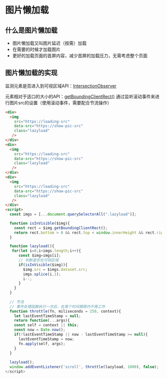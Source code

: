 # 图片懒加载
## 什么是图片懒加载
- 图片懒加载又叫图片延迟（按需）加载
- 在需要的时候才加载图片
- 更好的加载页面的首屏内容，减少首屏的加载压力，无需考虑整个页面

## 图片懒加载的实现
监测元素是否进入到可视区域API：[IntersectionObserver](https://developer.mozilla.org/zh-CN/docs/Web/API/IntersectionObserver)

元素相对于适口的大小的API：[getBoundingClientRect()](https://developer.mozilla.org/zh-CN/docs/Web/API/Element/getBoundingClientRect)
通过监听滚动事件来进行图片src的设置（使用滚动事件，需要配合节流操作）
```html
<div>
  <img
    src="https://loading-src"
    data-src="https://show-pic-src"
    class="lazyload"
   />
</div>
<div>
  <img
    src="https://loading-src"
    data-src="https://show-pic-src"
    class="lazyload"
   />
</div>
<div>
  <img
    src="https://loading-src"
    data-src="https://show-pic-src"
    class="lazyload"
   />
</div>
<script>
  const imgs = [...document.querySelectorAll(".lazyload")];

  function isInVisible($img){
    const rect = $img.getBoundingClientRect();
    return rect.bottom > 0 && rect.top < window.innerHeight && rect.right > 0 && rect.left < window.innerWidth;
  }

  function lazyload(){
   for(let i=0;i<imgs.length;i++){
      const $img=imgs[i];
      // 判断是否在可视区域
      if(isInVisible($img)){
        $img.src = $imgs.dataset.src;
        imgs.splice(i,1);
        i--;
      }
    }
  }
  
  // 节流
  // 事件处理函数执行一次后，在某个时间期限内不再工作
  function throttle(fn, miliseconds = 250, context){
    let lastEventTimeStamp = null;
    return function(...args){
    const self = context || this;
    const now = Date.now();
    if(!lastEventTimeStamp || now - lastEventTimeStamp >= null){
      lastEventTimeStamp = now;
      fn.apply(self, args);
    }
  }
  
  lazyload();
  window.addEventListener('scroll', throttle(lazyload, 1000), false);
</script>
```
